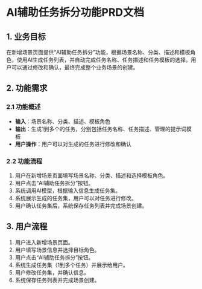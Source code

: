 # AI辅助任务拆分功能PRD文档

## 1. 业务目标
在新增场景页面提供“AI辅助任务拆分”功能，根据场景名称、分类、描述和模板角色，使用AI生成任务列表，并自动完成任务名称、任务描述和任务模板的选择。用户可以通过修改和确认，最终完成整个业务场景的创建。

## 2. 功能需求
### 2.1 功能概述
- **输入**：场景名称、分类、描述、模板角色
- **输出**：生成1到多个的任务，分别包括任务名称、任务描述、管理的提示词模板
- **用户操作**：用户可以对生成的任务进行修改和确认

### 2.2 功能流程
1. 用户在新增场景页面填写场景名称、分类、描述和选择模板角色。
2. 用户点击“AI辅助任务拆分”按钮。
3. 系统调用AI模型，根据输入信息生成任务集。
4. 系统展示生成的任务集，用户可以对任务进行修改。
5. 用户确认任务集后，系统保存任务列表并完成场景创建。

## 3. 用户流程
1. 用户进入新增场景页面。
2. 用户填写场景信息并选择目标角色。
3. 用户点击“AI辅助任务拆分”按钮。
4. 系统生成任务集（1到多个任务）并展示给用户。
5. 用户修改任务集，并确认信息。
6. 系统保存任务列表并完成场景创建。
